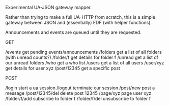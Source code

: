 Experimental UA-JSON gateway mapper.

Rather than trying to make a full UA-HTTP from scratch, this is a simple
gateway between JSON and (essentially) EDF (with helper functions).

Announcements and events are queued until they are requested.

GET

/events         get pending events/announcements
/folders        get a list of all folders (with unread counts?)
/folder/f       get details for folder f
/unread         get a list of our unread folders
/who            get a who list
/users          get a list of all users
/user/xyz       get details for user xyz
/post/12345     get a specific post

POST

/login          start a ua session
/logout         terminate our session
/post/new       post a message
/post/12345/del delete post 12345
/page/xyz       page user xyz
/folder/f/add   subscribe to folder f
/folder/f/del   unsubscribe to folder f
